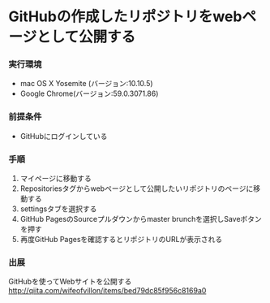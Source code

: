 # GitHubの作成したリポジトリをwebページとして公開する

### 実行環境
- mac OS X Yosemite (バージョン:10.10.5)
- Google Chrome(バージョン:59.0.3071.86)

### 前提条件
- GitHubにログインしている

### 手順
1. マイページに移動する
2. Repositoriesタグからwebページとして公開したいリポジトリのページに移動する
3. settingsタブを選択する
4. GitHub PagesのSourceプルダウンからmaster brunchを選択しSaveボタンを押す
5. 再度GitHub Pagesを確認するとリポジトリのURLが表示される

### 出展
GitHubを使ってWebサイトを公開する<http://qiita.com/wifeofvillon/items/bed79dc85f956c8169a0>
